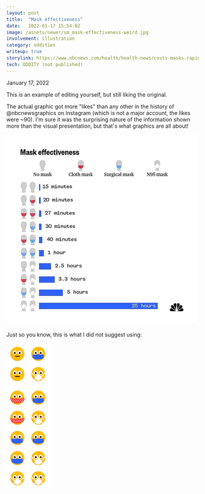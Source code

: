 ```yaml
---
layout: post
title:  "Mask effectiveness"
date:   2022-01-17 15:54:02
image: /assets/newer/sm_mask-effectiveness-weird.jpg
involvement: illustration
category: oddities
writeup: true
storylink: https://www.nbcnews.com/health/health-news/costs-masks-rapid-tests-furthers-pandemic-response-haves-nots-rcna12300
tech: ODDITY (not published)
---
```


<p class="date" markdown="1">
January 17, 2022
</p>


This is an example of editing yourself, but still liking the original.

The actual graphic got more "likes" than any other in the history of @nbcnewsgraphics on Instagram (which is not a major account, the likes were ~90). I'm sure it was the surprising nature of the information shown more than the visual presentation, but that's what graphics are all about!

![The real graphic](/assets/newer/mask-effectiveness.jpg)

Just so you know, this is what I did not suggest using:

![The silly graphic](/assets/newer/mask-effectiveness-weird.png)
